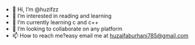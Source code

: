 - 👋 Hi, I’m @huzifzz
- 👀 I’m interested in reading and learning
- 🌱 I’m currently learning c and c++
- 💞️ I’m looking to collaborate on any platform
- 📫 How to reach me?easy email me at huzaifaburhani785@gmail.com 

<!---
huzifzz/huzifzz is a ✨ special ✨ repository because its `README.md` (this file) appears on your GitHub profile.
You can click the Preview link to take a look at your changes.
--->
